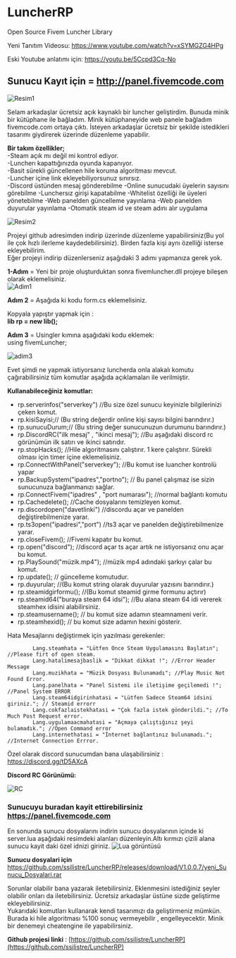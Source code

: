 # LuncherRP
Open Source Fivem Luncher Library
 
Yeni Tanıtım Videosu: 
https://www.youtube.com/watch?v=xSYMGZG4HPg

Eski Youtube anlatımı için: 
https://youtu.be/5Ccpd3Cq-No

## Sunucu Kayıt için = http://panel.fivemcode.com
![Resim1](https://i.hizliresim.com/7091fF.png)

 
Selam arkadaşlar ücretsiz açık kaynaklı bir luncher geliştirdim. Bunuda minik bir kütüphane ile bağladım.  Minik kütüphaneyide web panele bağladım fivemcode.com ortaya çıktı.
İsteyen arkadaşlar ücretsiz bir şekilde istedikleri tasarımı giydirerek üzerinde düzenleme yapabilir.  
  
**Bir takım özellikler;**  
-Steam açık mı değil mi kontrol ediyor.  
-Luncherı kapattığınızda oyunda kapanıyor.  
-Basit sürekli güncellenen hile koruma algoritması mevcut.  
-Luncher içine link ekleyebiliyorsunuz sınırsız.  
-Discord üstünden mesaj gönderebilme
-Online sunucudaki üyelerin sayısını görebilme
-Lunchersız girişi kapatabilme
-Whitelist özelliği ile üyeleri yönetebilme
-Web panelden güncelleme yayınlama
-Web panelden duyurular yayınlama
-Otomatik steam id ve steam adını alır uygulama

![Resim2](https://i.hizliresim.com/91gmZR.png)

  
Projeyi github adresimden indirip üzerinde düzenleme yapabilirsiniz(Bu yol ile çok hızlı ilerleme kaydedebilirsiniz). Birden fazla kişi aynı özelliği isterse ekleyebilirim.  
Eğer projeyi indirip düzenlerseniz aşağıdaki 3 adımı yapmanıza gerek yok.  
  
**1-Adım** = Yeni bir proje oluşturduktan sonra fivemluncher.dll projeye bileşen olarak eklemelisiniz.  
   ![Adim1](https://s6.gifyu.com/images/adim1.gif)
  
**Adım 2** = Aşağıda ki kodu form.cs eklemelisiniz.  
  
Kopyala yapıştır yapmak için :  
**lib rp = new lib();**  
  
**Adım 3** = Usingler kımına aşağıdaki kodu eklemek:  
using fivemLuncher;  

![adim3](https://i.hizliresim.com/phPeH1.png)

  
  
Evet şimdi ne yapmak istiyorsanız luncherda onla alakalı komutu çağırabilirsiniz tüm komutlar aşağıda açıklamaları ile verilmiştir.  
  
**Kullanabileceğiniz komutlar:**  

 - rp.serverinfos("serverkey") //Bu size özel sunucu keyinizle bilgilerinizi çeken komut.
 - rp.kisiSayisi;// (Bu string değerdir online kişi sayısı bilgini barındırır.)
 - rp.sunucuDurum;// (Bu string değer sunucunuzun durumunu barındırır.)
 - rp.DiscordRC("ilk mesaj" , "ikinci mesaj"); //Bu aşağıdaki discord rc görünümün ilk satırı ve ikinci satırıdır.
 - rp.stopHacks(); //Hile algoritmasını çalıştırır. 1 kere çalıştırır. Sürekli olması için timer içine eklemelisiniz.
 - rp.ConnectWithPanel("serverkey"); //Bu komut ise luancher kontrolü yapar 
 - rp.BackupSystem("ipadres","portno"); // Bu panel çalışmaz ise sizin sunucunuza bağlanmanızı sağlar.
 - rp.ConnectFivem("ipadres" , "port numarası"); //normal bağlantı komutu
 - rp.Cachedelete(); //Cache dosyalarını temizleyen komut.
 - rp.discordopen("davetlinki")  //discordu açar ve panelden değiştirebilmenize yarar.
 - rp.ts3open("ipadresi","port") //ts3 açar ve panelden değiştirebilmenize yarar.
 - rp.closeFivem();  //Fivemi kapatır bu komut.
 - rp.open("discord"); //discord açar ts açar artık ne istiyorsanız onu açar bu komut.
 - rp.PlaySound("müzik.mp4"); //müzik mp4 adındaki şarkıyı çalar bu komut.
 - rp.update(); // güncelleme komutudur.
 - rp.duyurular; //(Bu komut string olarak duyurular yazısını barındırır.)
 - rp.steamidgirformu(); //(Bu komut steamid girme formunu açtırır)
 - rp.steamid64("buraya steam 64 idsi"); //Bu alana steam 64 idi vererek steamhex idisini alabilirsiniz.
 - rp.steamusername(); // bu komut size adamın steamnameni verir.
 - rp.steamhexid(); // bu komut size adamın hexini gösterir.

Hata Mesajlarını değiştirmek için yazılması gerekenler:

            Lang.steamhata = "Lütfen Önce Steam Uygulamasını Başlatın"; //Please firt of open steam.
            Lang.hatalimesajbaslik = "Dikkat dikkat !"; //Error Header Message
            Lang.muzikhata = "Müzik Dosyası Bulunamadı"; //Play Music Not Found Error.
            Lang.panelhata = "Panel Sistemi ile iletişime geçilemedi !"; //Panel System ERROR
            Lang.steam64idgirinhatasi = "Lütfen Sadece Steam64 idsini giriniz."; // Steamid errorr
            Lang.cokfazlaistekhatasi = "Çok fazla istek gönderildi."; //To Much Post Request error.
            Lang.uygulamaacmahatasi = "Açmaya çalıştığınız şeyi bulamadık."; //Open Command error
            Lang.internethatasi = "İnternet bağlantınız bulunamadı."; //Internet Connection Errror.

 

 Özel olarak discord sunucumdan bana ulaşabilirsiniz : https://discord.gg/tD5AXcA

**Discord RC Görünümü:**
  
![RC](https://i.hizliresim.com/cioI2L.png)




### Sunucuyu buradan kayit ettirebilirsiniz https://panel.fivemcode.com
 
 En sonunda sunucu dosyalarını indirin sunucu dosyalarının içinde ki server.lua aşağıdaki resimdeki alanları düzenleyin.Altı kırmızı çizili alana sunucu kayit daki özel idnizi giriniz.
 ![Lua görüntüsü](https://i.hizliresim.com/HARCP9.png)
 
 **Sunucu dosyalari için** https://github.com/ssilistre/LuncherRP/releases/download/V1.0.0.7/yeni_Sunucu_Dosyalari.rar

Sorunlar olabilir bana yazarak iletebilirsiniz. Eklenmesini istediğiniz şeyler olabilir onları da iletebilirsiniz. Ücretsiz arkadaşlar üstüne sizde geliştirme ekleyebilirsiniz.  
Yukarıdaki komutları kullanarak kendi tasarımızı da geliştirmeniz mümkün. Burada ki hile algoritması %100 sonuç vermeyebilir , engelleyecektir. Minik bir denemeyi cheatengine ile yapabilirsiniz.  
  
**Github projesi linki** : [https://github.com/ssilistre/LuncherRP](https://github.com/ssilistre/LuncherRP)
